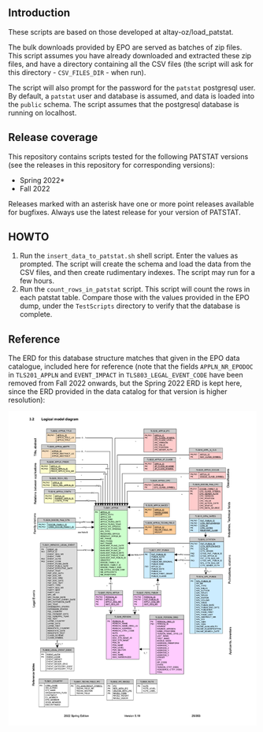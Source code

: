 ## Introduction

These scripts are based on those developed at altay-oz/load_patstat. 

The bulk downloads provided by EPO are served as batches of zip files. This
script assumes you have already downloaded and extracted these zip files, and
have a directory containing all the CSV files (the script will ask for this
directory - `CSV_FILES_DIR` - when run).

The script will also prompt for the password for the `patstat` postgresql user.
By default, a `patstat` user and database is assumed, and data is loaded into
the `public` schema. The script assumes that the postgresql database is running
on localhost.

## Release coverage

This repository contains scripts tested for the following PATSTAT versions (see the releases in this repository for corresponding versions):
* Spring 2022*
* Fall 2022

Releases marked with an asterisk have one or more point releases available for bugfixes. Always use the latest release for your version of PATSTAT.

## HOWTO

1. Run the `insert_data_to_patstat.sh` shell script. Enter the values as
   prompted. The script will create the schema and load the data from the CSV
   files, and then create rudimentary indexes. The script may run for a few
   hours.
2. Run the `count_rows_in_patstat` script. This script will count the rows in
   each patstat table. Compare those with the values provided in the EPO dump,
   under the `TestScripts` directory to verify that the database is complete.

## Reference

The ERD for this database structure matches that given in the EPO data
catalogue, included here for reference (note that the fields `APPLN_NR_EPODOC` in `TLS201_APPLN` and `EVENT_IMPACT` in `TLS803_LEGAL_EVENT_CODE` have been removed from Fall 2022 onwards, but the Spring 2022 ERD is kept here, since the ERD provided in the data catalog for that version is higher resolution):

![EPO PATSTAT ERD](./resources/patstat_erd.png)

